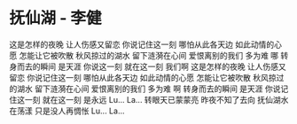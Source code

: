 # 抚仙湖 - 李健
  这是怎样的夜晚
  让人伤感又留恋
  你说记住这一刻
  哪怕从此各天边
  如此动情的心愿
  怎能让它被吹散
  秋风掠过的湖水
  留下涟漪在心间
  爱恨离别的我们
  多为难 哪
  转身而去的瞬间
  是天涯
  你说这一刻
  就在这一刻
  我们啊
  这是怎样的夜晚
  让人伤感又留恋
  你说记住这一刻
  哪怕从此各天边
  如此动情的心愿
  怎能让它被吹散
  秋风掠过的湖水
  留下涟漪在心间
  爱恨离别的我们
  多为难 啊
  转身而去的瞬间
  是天涯
  你说记住这一刻
  就在这一刻
  是永远
  Lu...
  La...
  转眼天已蒙蒙亮
  昨夜不知了去向
  抚仙湖水在荡漾
  只是没人再惆怅
  Lu...
  La...

